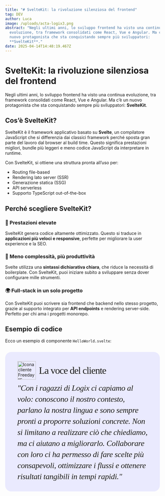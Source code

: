 ```yaml
---
title: "# SvelteKit: la rivoluzione silenziosa del frontend"
tag: DEV
author: Luca
image: /uploads/acta-logix3.png
abstract: "Negli ultimi anni, lo sviluppo frontend ha visto una continua
  evoluzione, tra framework consolidati come React, Vue e Angular. Ma c’è un
  nuovo protagonista che sta conquistando sempre più sviluppatori:
  **SvelteKit**."
date: 2025-04-14T14:48:19.467Z
---
```

# SvelteKit: la rivoluzione silenziosa del frontend

Negli ultimi anni, lo sviluppo frontend ha visto una continua evoluzione, tra framework consolidati come React, Vue e Angular. Ma c’è un nuovo protagonista che sta conquistando sempre più sviluppatori: **SvelteKit**.

## Cos’è SvelteKit?

SvelteKit è il framework applicativo basato su **Svelte**, un compilatore JavaScript che si differenzia dai classici framework perché sposta gran parte del lavoro dal browser al build time. Questo significa prestazioni migliori, bundle più leggeri e meno codice JavaScript da interpretare in runtime.

Con SvelteKit, si ottiene una struttura pronta all’uso per:

* Routing file-based
* Rendering lato server (SSR)
* Generazione statica (SSG)
* API serverless
* Supporto TypeScript out-of-the-box

## Perché scegliere SvelteKit?

### 🚀 Prestazioni elevate

SvelteKit genera codice altamente ottimizzato. Questo si traduce in **applicazioni più veloci e responsive**, perfette per migliorare la user experience e la SEO.

### 🧠 Meno complessità, più produttività

Svelte utilizza una **sintassi dichiarativa chiara**, che riduce la necessità di boilerplate. Con SvelteKit, puoi iniziare subito a sviluppare senza dover configurare mille strumenti.

### 🌍 Full-stack in un solo progetto

Con SvelteKit puoi scrivere sia frontend che backend nello stesso progetto, grazie al supporto integrato per **API endpoints** e rendering server-side. Perfetto per chi ama i progetti monorepo.

## Esempio di codice

Ecco un esempio di componente `HelloWorld.svelte`:

```svelte

```

<div style="
  display: flex;
  padding: 30px 40px;
  flex-direction: column;
  align-items: flex-start;
  gap: 10px;
  align-self: stretch;
  border-radius: 20px;
  background: var(--Indigo-050, #EAEAFE);
">
  <div style="display: flex; align-items: center; gap: 10px;">
    <img src="https://www.logix-software.it/path/to/your-image.png" alt="Icona cliente Freeday15" style="width: 60px; height: 60px;">
    <strong style="
      font-family: 'Lexend Deca';
      font-size: 32px;
      font-style: normal;
      font-weight: 500;
      line-height: 38.5px;
      letter-spacing: -1.25px;
    ">La voce del cliente</strong>
  </div>
  <p style="
    margin: 0;
    font-family: 'DM Sans';
    font-size: 26px;
    font-style: italic;
    font-weight: 400;
    line-height: 36px;
    letter-spacing: -0.4px;
  ">
    "Con i ragazzi di Logix ci capiamo al volo: conoscono il nostro contesto, parlano la nostra lingua e sono sempre pronti a proporre soluzioni concrete. Non si limitano a realizzare ciò che chiediamo, ma ci aiutano a migliorarlo. Collaborare con loro ci ha permesso di fare scelte più consapevoli, ottimizzare i flussi e ottenere risultati tangibili in tempi rapidi."
  </p>
</div>